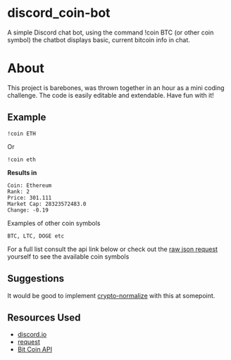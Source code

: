 # discord_coin-bot
A simple Discord chat bot, using the command !coin BTC (or other coin symbol) the chatbot displays basic, current bitcoin info in chat.

# About

This project is barebones, was thrown together in an hour as a mini coding challenge. The code is easily editable and extendable. Have fun with it!

## Example

````
!coin ETH
````

Or

````
!coin eth
````

**Results in**

````
Coin: Ethereum
Rank: 2
Price: 301.111
Market Cap: 28323572483.0
Change: -0.19
````

Examples of other coin symbols

````
BTC, LTC, DOGE etc
````

For a full list consult the api link below or check out the [raw json request](https://api.coinmarketcap.com/v1/ticker/) yourself to see the available coin symbols 

## Suggestions

It would be good to implement [crypto-normalize](https://www.npmjs.com/package/crypto-normalize) with this at somepoint.

## Resources Used

* [discord.io](https://github.com/izy521/discord.io)
* [request](https://github.com/request/request)
* [Bit Coin API](https://coinmarketcap.com/api/)
